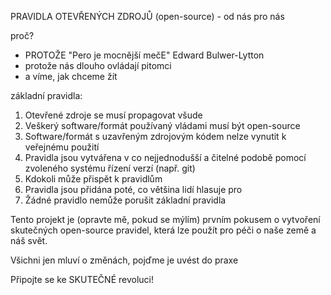PRAVIDLA OTEVŘENÝCH ZDROJŮ (open-source) - od nás pro nás

proč?
- PROTOŽE "Pero je mocnější mečE" Edward Bulwer-Lytton
- protože nás dlouho ovládají pitomci
- a víme, jak chceme žít

základní pravidla:

1. Otevřené zdroje se musí propagovat všude
2. Veškerý software/formát používaný vládami musí být open-source
3. Software/formát s uzavřeným zdrojovým kódem nelze vynutit k veřejnému použití
4. Pravidla jsou vytvářena v co nejjednodušší a čitelné podobě pomocí zvoleného systému řízení verzí (např. git)
5. Kdokoli může přispět k pravidlům
6. Pravidla jsou přidána poté, co většina lidí hlasuje pro
7. Žádné pravidlo nemůže porušit základní pravidla


Tento projekt je (opravte mě, pokud se mýlím) prvním pokusem o vytvoření skutečných open-source pravidel, která lze použít pro péči o naše země a náš svět.



Všichni jen mluví o změnách, pojďme je uvést do praxe

Připojte se ke SKUTEČNÉ revoluci! 